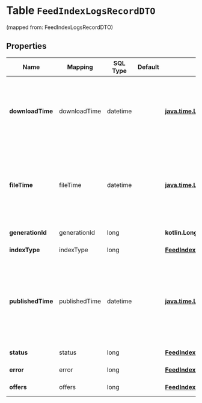 
# Table `FeedIndexLogsRecordDTO`
(mapped from: FeedIndexLogsRecordDTO)

## Properties
Name | Mapping | SQL Type | Default | Type | Description | Notes
---- | ------- | -------- | ------- | ---- | ----------- | -----
**downloadTime** | downloadTime | datetime |  | [**java.time.LocalDateTime**](java.time.LocalDateTime.md) | Дата и время загрузки прайс-листа.  Формат даты: ISO 8601 со смещением относительно UTC. Например, &#x60;2017-11-21T00:42:42+03:00&#x60;.  |  [optional]
**fileTime** | fileTime | datetime |  | [**java.time.LocalDateTime**](java.time.LocalDateTime.md) | Дата и время, которые магазин указал в прайс-листе.  Формат даты: ISO 8601 со смещением относительно UTC. Например, &#x60;2017-11-21T00:42:42+03:00&#x60;.  |  [optional]
**generationId** | generationId | long |  | **kotlin.Long** | Идентификатор индексации. |  [optional]
**indexType** | indexType | long |  | [**FeedIndexLogsIndexType**](FeedIndexLogsIndexType.md) |  |  [optional] [foreignkey]
**publishedTime** | publishedTime | datetime |  | [**java.time.LocalDateTime**](java.time.LocalDateTime.md) | Дата и время публикации предложений из прайс-листа на Яндекс Маркете.  Формат даты: ISO 8601 со смещением относительно UTC. Например, &#x60;2017-11-21T00:42:42+03:00&#x60;.  |  [optional]
**status** | status | long |  | [**FeedIndexLogsStatusType**](FeedIndexLogsStatusType.md) |  |  [optional] [foreignkey]
**error** | error | long |  | [**FeedIndexLogsErrorDTO**](FeedIndexLogsErrorDTO.md) |  |  [optional] [foreignkey]
**offers** | offers | long |  | [**FeedIndexLogsOffersDTO**](FeedIndexLogsOffersDTO.md) |  |  [optional] [foreignkey]










